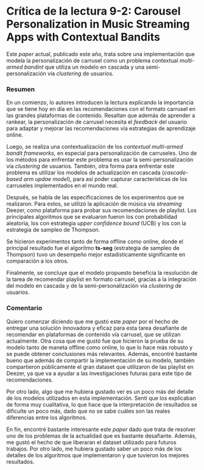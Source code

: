 # Crítica de la lectura 9-2: Carousel Personalization in Music Streaming Apps with Contextual Bandits 
Este *paper* actual, publicado este año, trata sobre una implementación que modela la personalización de carrusel como un problema contextual *multi-armed bandint* que utiliza un modelo en cascada y una semi-personalización vía *clustering* de usuarios.

### Resumen

En un comienzo, lo autores introducen la lectura explicando la importancia que se tiene hoy en día en las recomendaciones con el formato carrusel en las grandes plataformas de contenido. Resaltan que además de aprender a rankear, la personalización de carrusel necesita el *feedback* del usuario para adaptar y mejorar las recomendaciones vía estrategias de aprendizaje online.

Luego, se realiza una contextualización de los *contextual multi-armed bandit frameworks*, en especial para personalización de carruseles. Uno de los métodos para enfrentar este problema es usar la semi-personalización vía *clustering* de usuarios. También, otra forma para enfrentar este problema es utilizar los modelos de actualización en cascada (*cascade-based arm updae model*), para así poder capturar características de los carruseles implementados en el mundo real.

Después, se habla de las especificaciones de los experimentos que se realizaron. Para estos, se utilizó la aplicación de música vía *streaming* Deezer, como plataforma para probar sus recomendaciones de playlist. Los principales algoritmos que se evaluaron fueron los con probabilidad aleatoria, los con estrategia *upper confidence bound* (UCB) y los con la estrategia de sampleo de Thompson.

Se hicieron experimentos tanto de forma offline como online, donde el principal resultado fue el algoritmo **ts-seg** (estrategia de sampleo de Thompson) tuvo un desempeño mejor estadísticamente significante en comparación a los otros.

Finalmente, se concluye que el modelo propuesto beneficia la resolución de la tarea de recomendar playlist en formato carrusel, gracias a la integración del modelo en cascada y de la semi-personalización vía *clustering* de usuarios.

### Comentario

Quiero comenzar diciendo que me gustó este *paper* por el hecho de entregar una solución innovadora y eficaz para esta tarea desafiante de recomendar en plataformas de contenido vía carrusel, que se utilizan actualmente. Otra cosa que me gustó fue que hicieron la prueba de su modelo tanto de maneta offline como online, lo que lo hace más robusto y se puede obtener conclusiones más relevantes. Además, encontré bastante bueno que además de compartir la implementación de su modelo, también compartieron públicamente el gran dataset que utilizaron de las playlist en Deezer, ya que va a ayudar a las investigaciones futuras para este tipo de recomendaciones.

Por otro lado, algo que me hubiera gustado ver es un poco más del detalle de los modelos utilizados en esta implementación. Sentí que los explicaban de forma muy cualitativa, lo que hace que la interpretación de resultados se dificulte un poco más, dado que no se sabe cuáles son las reales diferencias entre los algoritmos.

En fin, encontré bastante interesante este *paper* dado que trata de resolver uno de los problemas de la actualidad que es bastante desafiante. Además, me gustó el hecho de que liberaran el dataset utilizado para futuros trabajos. Por otro lado, me hubiera gustado saber un poco más de los detalles de los algoritmos que implementaron y que tuvieron los mejores resultados.

